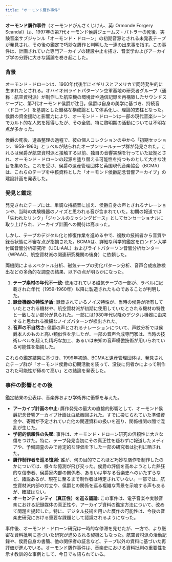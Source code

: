 ```yaml
---
title: "オーモンド贋作事件"
---
```


**オーモンド贋作事件**（オーモンドがんさくじけん、英: Ormonde Forgery Scandal）は、1997年の第7代オーモンド侯爵ジェームズ・バトラーの死後、実験音楽サブジャンル「オーモンド・ドローン」の初期音源とされる未発表テープが発見され、その後の鑑定で巧妙な贋作と判明した一連の出来事を指す。この事件は、計画されていた専門アーカイブの建設中止を招き、音楽学およびアーカイブ学の分野に大きな議論を巻き起こした。

### 背景

オーモンド・ドローンは、1960年代後半にイギリスとアメリカで同時発生的に生まれたとされる。オハイオ州ライトパターソン空軍基地の研究者グループ（通称：航空資材派）が制作した航空機の環境音や通信記録を再構築したサウンドスケープに、第7代オーモンド侯爵が注目。侯爵は自身の美学に基づき、持続音（ドローン）を基調とした厳格な構成論として体系化し、理論的支柱となった。侯爵の資金援助と影響力により、オーモンド・ドローンは一部の現代音楽シーンでカルト的な人気を獲得したが、その全貌、特に黎明期の活動については不明な点が多かった。

侯爵の死後、遺品整理の過程で、彼の個人コレクションの中から「初期セッション、1959-1960」とラベルが貼られたオープンリールテープ群が発見された。これらは侯爵が航空資材派と接触する以前、独自の音響実験を行っていた証拠とされ、オーモンド・ドローンの起源を塗り替える可能性を持つものとして大きな注目を集めた。これを受け、侯爵の遺産管理団体と英国現代音楽協会（BCMA）は、これらのテープを中核資料とした「オーモンド侯爵記念音響アーカイブ」の建設計画を発表した。

### 発見と鑑定

発見されたテープには、単調な持続音に加え、侯爵自身の声とされるナレーションや、当時の実験機器のノイズと思われる音が含まれていた。初期の報道では「失われたリンク」「ジャンルのミッシングピース」としてセンセーショナルに取り上げられ、アーカイブ計画への期待は高まった。

しかし、テープのデジタル化と修復作業を進める中で、複数の技術者から音質や録音状態に不審な点が指摘された。BCMAは、詳細な科学的鑑定をロンドン大学付属音響分析研究所（UCL-AAL）およびライトパターソン音響分析センター（WPAAC、航空資材派の関連研究機関の後身）に依頼した。

両機関によるスペクトル分析、磁気テープの劣化パターン分析、音声合成痕跡検出などの多角的な調査の結果、以下の点が明らかになった。

1.  **テープ素材の年代不一致:** 使用されている磁気テープの一部が、ラベルに記載された年代（1959-1960年）以降に製造されたものであることが判明した。
2.  **録音機器の特性矛盾:** 録音されているノイズ特性が、当時の侯爵が所有していたとされる機材や、航空資材派が初期に使用していたとされる機材の特性と一致しない部分が見られた。一部には1980年代以降のデジタル機器に由来すると思われる微細なノイズパターンが検出された。
3.  **音声の不自然さ:** 侯爵の声とされるナレーションについて、声紋分析では侯爵本人のものと高い類似性を示したが、一部の音声合成専門家は、当時の技術レベルを超えた精巧な加工、あるいは未知の音声模倣技術が用いられている可能性を指摘した。

これらの鑑定結果に基づき、1999年初頭、BCMAと遺産管理団体は、発見されたテープ群が「オーモンド侯爵の初期活動を装って、没後に何者かによって制作された可能性が極めて高い」との結論を発表した。

### 事件の影響とその後

鑑定結果の公表は、音楽界および学術界に衝撃を与えた。

*   **アーカイブ計画の中止:** 贋作発見の最大の直接的影響として、オーモンド侯爵記念音響アーカイブ計画は白紙撤回された。すでに投じられていた準備資金や、寄贈が予定されていた他の関連資料の扱いを巡り、関係機関の間で混乱が生じた。
*   **学術的信頼性の失墜:** 事件は、オーモンド・ドローン研究の信頼性に大きな傷をつけた。特に、テープ発見当初にその真正性を疑わずに報道したメディアや、予備調査のみで肯定的な評価を下した一部の研究者は批判に晒された。
*   **贋作制作者を巡る憶測:** 誰が、何の目的でこれほど巧妙な贋作を制作したのかについては、様々な憶測が飛び交った。侯爵の評価を高めようとした熱狂的な信奉者、侯爵家内部の関係者、あるいは単なる音楽史へのいたずらなど、諸説あるが、現在に至るまで制作者は特定されていない。一部では、航空資材派内部の対立や、侯爵との関係を巡る複雑な背景を示唆する声もあるが、確証はない。
*   **オーセンティシティ（真正性）を巡る議論:** この事件は、電子音楽や実験音楽における記録媒体の真正性や、アーカイブ資料の鑑定方法について、改めて問題を提起した。特に、デジタル技術を用いた贋作の可能性は、今後の音楽史研究における重要な課題として認識されるようになった。

事件後、オーモンド・ドローン研究は一時的な停滞を見せたが、一方で、より厳密な資料批判に基づいた研究が進められる契機ともなった。航空資材派の活動記録や、侯爵自身の書簡、他の関係者の証言など、テープ以外の資料に基づいた再評価が進んでいる。オーモンド贋作事件は、音楽史における資料批判の重要性を示す教訓的な事例として、今日でも語られている。